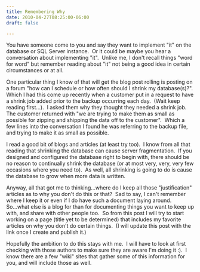 ```yaml
---
title: Remembering Why
date: 2010-04-27T08:25:00-06:00
draft: false

---
```


You have someone come to you and say they want to implement "it" on  the database or SQL Server instance.  Or it could be maybe you hear a  conversation about implementing "it".  Unlike me, I don't recall things  "word for word" but remember reading about "it" not being a good idea in  certain circumstances or at all.

One particular thing I know of that  will get the blog post rolling is posting on a forum  "how can I schedule or how often should I shrink my database(s)?".  Which I  had this come up recently when a customer put in a request to have a  shrink job added prior to the backup occurring each day.  (Wait keep  reading first...).  I asked them why they thought they needed a shrink  job.  The customer returned with "we are trying to make them as small as  possible for zipping and shipping the data off to the customer".  Which  a few lines into the conversation I found he was referring to the  backup file, and trying to make it as small as possible.

I read a good bit of blogs and articles (at least try too).  I know from all that reading that shrinking the database can cause server fragmentation.  If you designed and configured the database right to begin with, there should be no reason to continually shrink the database (or at most very, very, very few occasions where you need to).  As well, all shrinking is going to do is cause the database to grow when more data is written.

Anyway, all that got me to thinking...where do I keep all those "justification" articles as to why you don't do this or that?  Sad to say, I can't remember where I keep it or even if I do have such a document laying around.  So...what else is a blog for than for documenting things you want to keep up with, and share with other people too.  So from this post I will try to start working on a page (title yet to be determined) that includes my favorite articles on why you don't do certain things.  (I will update this post with the link once I create and publish it.)

Hopefully the ambition to do this stays with me.  I will have to look at first checking with those authors to make sure they are aware I'm doing it :).  I know there are a few "wiki" sites that gather some of this information for you, and will include those as well.
